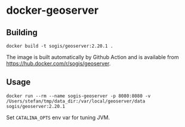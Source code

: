 # docker-geoserver 

## Building
```
docker build -t sogis/geoserver:2.20.1 .
```

The image is built automatically by Github Action and is available from https://hub.docker.com/r/sogis/geoserver.


## Usage
```
docker run --rm --name sogis-geoserver -p 8080:8080 -v /Users/stefan/tmp/data_dir:/var/local/geoserver/data sogis/geoserver:2.20.1
```

Set `CATALINA_OPTS` env var for tuning JVM.